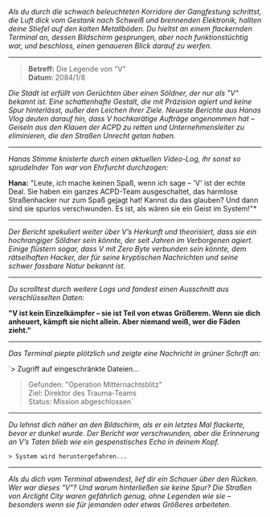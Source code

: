 _Als du durch die schwach beleuchteten Korridore der Gangfestung schrittst, die Luft dick vom Gestank nach Schweiß und brennenden Elektronik, hallten deine Stiefel auf den kalten Metallböden. Du hieltst an einem flackernden Terminal an, dessen Bildschirm gesprungen, aber noch funktionstüchtig war, und beschloss, einen genaueren Blick darauf zu werfen._

---

> **Betreff:** Die Legende von "V"  
> **Datum:** 2084/1/8

_Die Stadt ist erfüllt von Gerüchten über einen Söldner, der nur als "V" bekannt ist. Eine schattenhafte Gestalt, die mit Präzision agiert und keine Spur hinterlässt, außer den Leichen ihrer Ziele. Neueste Berichte aus Hanas Vlog deuten darauf hin, dass V hochkarätige Aufträge angenommen hat – Geiseln aus den Klauen der ACPD zu retten und Unternehmensleiter zu eliminieren, die den Straßen Unrecht getan haben._

---

_Hanas Stimme knisterte durch einen aktuellen Video-Log, ihr sonst so sprudelnder Ton war von Ehrfurcht durchzogen:_

**Hana:** "Leute, ich mache keinen Spaß, wenn ich sage – 'V' ist der echte Deal. Sie haben ein ganzes ACPD-Team ausgeschaltet, das harmlose Straßenhacker nur zum Spaß gejagt hat! Kannst du das glauben? Und dann sind sie spurlos verschwunden. Es ist, als wären sie ein Geist im System!"\*

---

_Der Bericht spekuliert weiter über V’s Herkunft und theorisiert, dass sie ein hochrangiger Söldner sein könnte, der seit Jahren im Verborgenen agiert. Einige flüstern sogar, dass V mit Zero Byte verbunden sein könnte, dem rätselhaften Hacker, der für seine kryptischen Nachrichten und seine schwer fassbare Natur bekannt ist._

---

_Du scrolltest durch weitere Logs und fandest einen Ausschnitt aus verschlüsselten Daten:_

**"V ist kein Einzelkämpfer – sie ist Teil von etwas Größerem. Wenn sie dich anheuert, kämpft sie nicht allein. Aber niemand weiß, wer die Fäden zieht."**

---

_Das Terminal piepte plötzlich und zeigte eine Nachricht in grüner Schrift an:_

`> Zugriff auf eingeschränkte Dateien...

> Gefunden: "Operation Mitternachtsblitz"  
> Ziel: Direktor des Trauma-Teams  
> Status: Mission abgeschlossen`

---

_Du lehnst dich näher an den Bildschirm, als er ein letztes Mal flackerte, bevor er dunkel wurde. Der Bericht war verschwunden, aber die Erinnerung an V’s Taten blieb wie ein gespenstisches Echo in deinem Kopf._

`> System wird heruntergefahren...`

---

_Als du dich vom Terminal abwendest, lief dir ein Schauer über den Rücken. Wer war dieses "V"? Und warum hinterließen sie keine Spur? Die Straßen von Arclight City waren gefährlich genug, ohne Legenden wie sie – besonders wenn sie für jemanden oder etwas Größeres arbeiteten._
